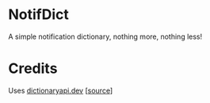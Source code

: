 # NotifDict
A simple notification dictionary, nothing more, nothing less!

# Credits

Uses [dictionaryapi.dev](https://dictionaryapi.dev/) [[source](https://github.com/meetDeveloper/freeDictionaryAPI)]
